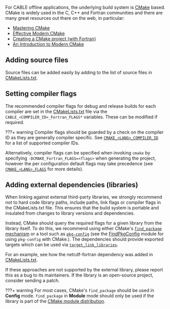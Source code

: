 For CABLE offline applications, the underlying build system is [CMake](https://cmake.org) based. CMake is widely used in the C, C++ and Fortran communities and there are many great resources out there on the web, in particular:

- [Mastering CMake](https://cmake.org/cmake/help/book/mastering-cmake/index.html)
- [Effective Modern CMake](https://gist.github.com/mbinna/c61dbb39bca0e4fb7d1f73b0d66a4fd1)
- [Creating a CMake project (with Fortran)](https://fortran-lang.org/learn/building_programs/build_tools/#creating-a-cmake-project)
- [An Introduction to Modern CMake](https://cliutils.gitlab.io/modern-cmake/)

## Adding source files

Source files can be added easily by adding to the list of source files in [CMakeLists.txt][CMakeLists.txt].

## Setting compiler flags

The recommended compiler flags for debug and release builds for each compiler are set in the [CMakeLists.txt][CMakeLists.txt] file via the `CABLE_<COMPILER_ID>_Fortran_FLAGS*` variables. These can be modified if required.

???+ warning
    Compiler flags should be guarded by a check on the compiler ID as they are generally compiler specific. See [`CMAKE_<LANG>_COMPILER_ID`](https://cmake.org/cmake/help/latest/variable/CMAKE_LANG_COMPILER_ID.html) for a list of supported compiler IDs.

Alternatively, compiler flags can be specified when invoking `cmake` by specifying `-DCMAKE_Fortran_FLAGS=<flags>` when generating the project, however the per configuration default flags may take precedence (see [`CMAKE_<LANG>_FLAGS`](https://cmake.org/cmake/help/latest/variable/CMAKE_LANG_FLAGS.html) for more details).

## Adding external dependencies (libraries)

When linking against external third-party libraries, we strongly recommend not to hard code library paths, include paths, link flags or compiler flags in the CMakeLists.txt file. This ensures that the build system is portable and insulated from changes to library versions and dependencies.

Instead, CMake should query the required flags for a given library from the library itself. To do this, we recommend using either CMake's [`find_package` mechanism](https://cmake.org/cmake/help/book/mastering-cmake/chapter/Finding%20Packages.html) or a tool such as [`pkg-config`](https://en.wikipedia.org/wiki/Pkg-config) (see the [FindPkgConfig](https://cmake.org/cmake/help/latest/module/FindPkgConfig.html) module for using `pkg-config` with CMake.). The dependencies should provide exported targets which can be used via [`target_link_libraries`](https://cmake.org/cmake/help/latest/command/target_link_libraries.html).

For an example, see how the netcdf-fortran dependency was added in [CMakeLists.txt][CMakeLists.txt].

If these approaches are not supported by the external library, please report this as a bug to its maintainers. If the library is an open-source project, consider sending a patch.

???+ warning
    For most cases, CMake's `find_package` should be used in **Config** mode. `find_package` in **Module** mode should only be used if the library is part of the [CMake module distribution](https://cmake.org/cmake/help/latest/manual/cmake-modules.7.html#manual:cmake-modules(7)).

[CMakeLists.txt]: https://github.com/CABLE-LSM/CABLE/blob/main/CMakeLists.txt
